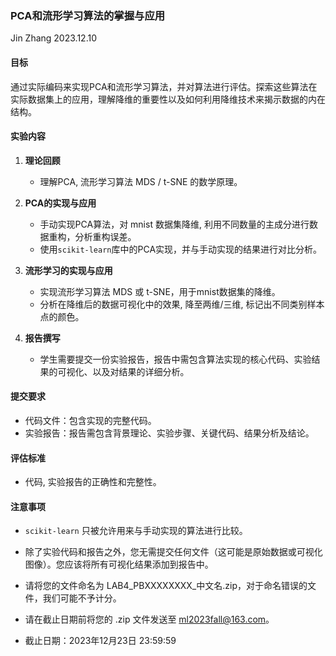 ### PCA和流形学习算法的掌握与应用
Jin Zhang 2023.12.10

#### 目标
通过实际编码来实现PCA和流形学习算法，并对算法进行评估。探索这些算法在实际数据集上的应用，理解降维的重要性以及如何利用降维技术来揭示数据的内在结构。

#### 实验内容

1. **理论回顾**
   - 理解PCA, 流形学习算法 MDS / t-SNE 的数学原理。
   
2. **PCA的实现与应用**
   - 手动实现PCA算法，对 mnist 数据集降维, 利用不同数量的主成分进行数据重构，分析重构误差。
   - 使用`scikit-learn`库中的PCA实现，并与手动实现的结果进行对比分析。

3. **流形学习的实现与应用**
   - 实现流形学习算法 MDS 或 t-SNE，用于mnist数据集的降维。
   - 分析在降维后的数据可视化中的效果, 降至两维/三维, 标记出不同类别样本点的颜色。

4. **报告撰写**
   - 学生需要提交一份实验报告，报告中需包含算法实现的核心代码、实验结果的可视化、以及对结果的详细分析。


#### 提交要求
- 代码文件：包含实现的完整代码。
- 实验报告：报告需包含背景理论、实验步骤、关键代码、结果分析及结论。

#### 评估标准
- 代码, 实验报告的正确性和完整性。

#### 注意事项
* `scikit-learn` 只被允许用来与手动实现的算法进行比较。
* 除了实验代码和报告之外，您无需提交任何文件（这可能是原始数据或可视化图像）。您应该将所有可视化结果添加到报告中。

* 请将您的文件命名为 LAB4_PBXXXXXXXX_中文名.zip，对于命名错误的文件，我们可能不予计分。

* 请在截止日期前将您的 .zip 文件发送至 ml2023fall@163.com。

* 截止日期：2023年12月23日 23:59:59


